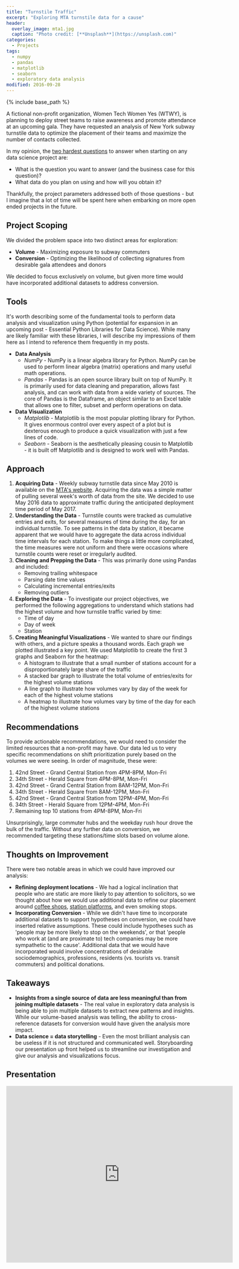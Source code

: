 ```yaml
---
title: "Turnstile Traffic"
excerpt: "Exploring MTA turnstile data for a cause"
header:
  overlay_image: mta1.jpg
  caption: "Photo credit: [**Unsplash**](https://unsplash.com)"
categories:
  - Projects
tags:
  - numpy
  - pandas
  - matplotlib
  - seaborn
  - exploratory data analysis
modified: 2016-09-28
---
```


{% include base_path %}

A fictional non-profit organization, Women Tech Women Yes (WTWY), is planning to deploy street teams to raise awareness and promote attendance at an upcoming gala. They have requested an analysis of New York subway turnstile data to optimize the placement of their teams and maximize the number of contacts collected.

In my opinion, the [two hardest questions](http://www.datascienceweekly.org/articles/data-science-project-checklist-to-use-before-you-start-a-project-to-convey-you-can-actually-get-work-done) to answer when starting on any data science project are:

- What is the question you want to answer (and the business case for this question)?
- What data do you plan on using and how will you obtain it?

Thankfully, the project parameters addressed both of those questions - but I imagine that a lot of time will be spent here when embarking on more open ended projects in the future.

## Project Scoping
We divided the problem space into two distinct areas for exploration:

- **Volume** - Maximizing exposure to subway commuters
- **Conversion** - Optimizing the likelihood of collecting signatures from desirable gala attendees and donors

We decided to focus exclusively on volume, but given more time would have incorporated additional datasets to address conversion.

## Tools
It's worth describing some of the fundamental tools to perform data analysis and visualization using Python (potential for expansion in an upcoming post - Essential Python Libraries for Data Science). While many are likely familiar with these libraries, I will describe my impressions of them here as I intend to reference them frequently in my posts.

- **Data Analysis**
    - *NumPy* - NumPy is a linear algebra library for Python. NumPy can be used to perform linear algebra (matrix) operations and many useful math operations.
    - *Pandas* - Pandas is an open source library built on top of NumPy. It is primarily used for data cleaning and preparation, allows fast analysis, and can work with data from a wide variety of sources. The core of Pandas is the Dataframe, an object similar to an Excel table that allows one to filter, subset and perform operations on data.
- **Data Visualization**
    - *Matplotlib* - Matplotlib is the most popular plotting library for Python. It gives enormous control over every aspect of a plot but is dexterous enough to produce a quick visualization with just a few lines of code.
    - *Seaborn* - Seaborn is the aesthetically pleasing cousin to Matplotlib - it is built off Matplotlib and is designed to work well with Pandas.

## Approach

1. **Acquiring Data** - Weekly subway turnstile data since May 2010 is available on the [MTA's website](http://web.mta.info/developers/turnstile.html). Acquiring the data was a simple matter of pulling several week's worth of data from the site. We decided to use May 2016 data to approximate traffic during the anticipated deployment time period of May 2017.
2. **Understanding the Data** - Turnstile counts were tracked as cumulative entries and exits, for several measures of time during the day, for an individual turnstile. To see patterns in the data by station, it became apparent that we would have to aggregate the data across individual time intervals for each station. To make things a little more complicated, the time measures were not uniform and there were occasions where turnstile counts were reset or irregularly audited.
3. **Cleaning and Prepping the Data** - This was primarily done using Pandas and included:
    - Removing trailing whitespace
    - Parsing date time values
    - Calculating incremental entries/exits
    - Removing outliers
4. **Exploring the Data** - To investigate our project objectives, we performed the following aggregations to understand which stations had the highest volume and how turnstile traffic varied by time:
    - Time of day
    - Day of week
    - Station
5. **Creating Meaningful Visualizations** - We wanted to share our findings with others, and a picture speaks a thousand words. Each graph we plotted illustrated a key point. We used Matplotlib to create the first 3 graphs and Seaborn for the heatmap:
    - A histogram to illustrate that a small number of stations account for a disproportionately large share of the traffic
    - A stacked bar graph to illustrate the total volume of entries/exits for the highest volume stations
    - A line graph to illustrate how volumes vary by day of the week for each of the highest volume stations
    - A heatmap to illustrate how volumes vary by time of the day for each of the highest volume stations

## Recommendations
To provide actionable recommendations, we would need to consider the limited resources that a non-profit may have. Our data led us to very specific recommendations on shift prioritization purely based on the volumes we were seeing. In order of magnitude, these were:

1. 42nd Street - Grand Central Station from 4PM-8PM, Mon-Fri
2. 34th Street - Herald Square from 4PM-8PM, Mon-Fri
3. 42nd Street - Grand Central Station from 8AM-12PM, Mon-Fri
4. 34th Street - Herald Square from 8AM-12PM, Mon-Fri
5. 42nd Street - Grand Central Station from 12PM-4PM, Mon-Fri
6. 34th Street - Herald Square from 12PM-4PM, Mon-Fri
7. Remaining top 10 stations from 4PM-8PM, Mon-Fri

Unsurprisingly, large commuter hubs and the weekday rush hour drove the bulk of the traffic. Without any further data on conversion, we recommended targeting these stations/time slots based on volume alone.

## Thoughts on Improvement
There were two notable areas in which we could have improved our analysis:

- **Refining deployment locations** - We had a logical inclination that people who are static are more likely to pay attention to solicitors, so we thought about how we would use additional data to refine our placement around [coffee shops](https://data.ny.gov/Economic-Development/Retail-Food-Stores-Map/p2dn-xhaw), [station platforms](https://osc.state.ny.us/audits/allaudits/093016/14s23.pdf), and even smoking stops.
- **Incorporating Conversion** - While we didn't have time to incorporate additional datasets to support hypotheses on conversion, we could have inserted relative assumptions. These could include hypotheses such as 'people may be more likely to stop on the weekends', or that 'people who work at (and are proximate to) tech companies may be more sympathetic to the cause'. Additional data that we would have incorporated would involve concentrations of desirable sociodemographics, professions, residents (vs. tourists vs. transit commuters) and political donations.

## Takeaways
- **Insights from a single source of data are less meaningful than from joining multiple datasets** - The real value in exploratory data analysis is being able to join multiple datasets to extract new patterns and insights. While our volume-based analysis was telling, the ability to cross-reference datasets for conversion would have given the analysis more impact.
- **Data science = data storytelling** - Even the most brilliant analysis can be useless if it is not structured and communicated well. Storyboarding our presentation up front helped us to streamline our investigation and give our analysis and visualizations focus.

## Presentation
<iframe src="https://docs.google.com/presentation/d/1FDhCiV-IVSWog1hbzznK-8J90VM-eBV9k0KKPSI3oXk/embed?start=false&loop=true&delayms=3000" frameborder="0" width="600" height="468" allowfullscreen="true" mozallowfullscreen="true" webkitallowfullscreen="true" align="center"></iframe>
